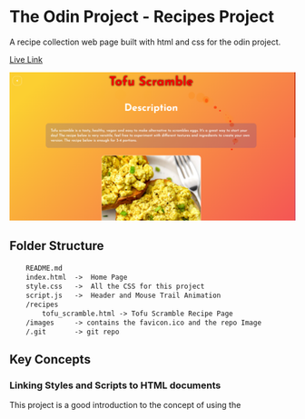 # The Odin Project - Recipes Project

A recipe collection web page built with html and css for the odin project.

[Live Link](https://antonharbers.github.io/Recipes-App/)

![Image Of App](/images/repoImage.png)

## Folder Structure

```
    README.md
    index.html  ->  Home Page
    style.css   ->  All the CSS for this project
    script.js   ->  Header and Mouse Trail Animation
    /recipes
        tofu_scramble.html -> Tofu Scramble Recipe Page
    /images     -> contains the favicon.ico and the repo Image
    /.git       -> git repo
```

## Key Concepts

### Linking Styles and Scripts to HTML documents

This project is a good introduction to the concept of using the <script> and <link> tags:

![Link Example](/documentation/linkExample.png)

![Script Example](/documentation/scriptExample.png)

It is important to note that for some functionality the html needs to be loaded before the script. Therefor it is good practice to either append the script to the end of the html body (after the closing body tags) or to use the defer flag to let the script wait for the html to be loaded before running.

### Adding a custom font from google fonts

A fun sidequest was adding a custom font from google fonts. This method uses the html <link> tag in order to import the font from google fonts directly. This font can then be set in the css:


```html
    <!-- This goes into the HEAD of your HTML document -->
    <link rel="preconnect" href="https://fonts.googleapis.com" />
    <link rel="preconnect" href="https://fonts.gstatic.com" crossorigin />
    <link
      href="https://fonts.googleapis.com/css2?family=Josefin+Sans:ital,wght@0,100;0,200;0,300;0,400;0,500;0,600;0,700;1,100;1,200;1,300;1,400;1,500;1,600;1,700&family=Merriweather+Sans:ital,wght@0,300;0,400;0,500;0,600;0,700;0,800;1,300;1,400;1,500;1,600;1,700;1,800&family=Raleway+Dots&display=swap"
      rel="stylesheet"
    />
```

```css
    * {
        font-family: 'Josefin Sans', sans-serif;
    }

```

### Adding a custom favicon

Another simple thing to add some detail to a webpage is the favicon. Just import or create your own favicon.ico and place it somewhere in your folder structure. It can then be importet as follows:


```html
    <link rel="icon" type="image/x-icon" href="./images/favicon.ico" />
```

The "rel" parameter for favicons is "icon"
The "type" parameter for favicons is "image/x-icon"
the "href" parameter for favicons will be the path to where the .ico file is stored in your folder structure.

### <a> Tags to link to other html documents

A key part of this project was linking to certain recipes from a home directory. This is achieved using the <a> tag with the correct path being given as a parameter to the href attribute:

```html
      <a class="linkBtn" href="recipes\tofu_scramble.html">Tofu Scramble</a>

```

### Combining selectors to apply styles

A simple concept that can make css more readable and also improve its performance is to group certain styles to multiple selectors at once if these share attributes as i did for my body tags and ".container" class below.

```css
    body,
    .container {
    display: flex;
    flex-direction: column;
    justify-content: start;
    align-items: center;
    height: 100dvh;
    width: 100dvw;
    gap: 2rem;
    overflow-x: hidden;
    overflow-y: scroll;
    }

    body {
    background: linear-gradient(135deg, #fccf31 10%, #f55555 100%);
    overflow-y: hidden;
    }

```

Here most of the styles are applied to both selectors, however the body had a different background and overflow-y parameter. Important to note that the style furthest down the document will be applied. So here the overflow-y of body will overwrite the overflow-y property of the combined selector.

This saves us having to basically have double the CSS code.

### Basic CSS Animations trigerred in Javascript

As a challange I tried to implemt some basic CSS animations using Javascript so that they can appear random and have dynamic effects based on user input.

First I create an array of colors with a counter (this will be used to cycle through the array) and create variables for the h1 and the body html elements in the document.


```javascript
    // Variable declaration
    let h1 = document.querySelector('h1');
    let body = document.querySelector('body');

    let colors = ['red', 'orange', 'yellow', 'green', 'violet']; // can be extended to include more colors
    let counter = 0;
```

In order for the H1 Element to cycle through the colors array I added the following Interval that just cycles through them and increases the counter (or sets it back to 0) after each Interval function call.


```javascript
    setInterval(function () {
    h1.style.color = colors[counter];
    counter >= colors.length ? (counter = 0) : counter++;
    }, Math.random() * 2000 + 2000);
```

For the trailing mouse effect I create a div whenever the user moves the mouse. I apply some initial styles to it using the initStyles() function and then make some changes to the styles after some random time and then make sure to remove the divs from the dom after some more time has passed.


```js
    document.addEventListener('mousemove', function (e) {
    let div = document.createElement('div');
    initStyles(div, e);
    body.appendChild(div);

    // update the styles and then destroy the div
    setTimeout(function () {
        updateSyles(div);
    }, Math.random() * 400 + 100);

    setTimeout(function () {
        div.remove();
    }, Math.random() * 2000 + 500);
    });
```

## Final Notes

This project serves as a good introduction to some important fundamentals. A basic look at how the different files and languages "speak" to each other to acheive a reactive and smooth user experience in the browser. Even with such a simple task, some more complex lessons were tackled and learned.

